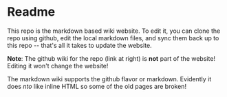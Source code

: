 Readme
=====

This repo is the markdown based wiki website.  To edit it, you can clone the repo using github, edit the local markdown files, and sync them back up to this repo -- that's all it takes to update the website.

**Note**:  The github wiki for the repo (link at right) is **not** part of the website!  Editing it won't change the website!

The markdown wiki supports the github flavor or markdown. Evidently it does _nto_ like inline HTML so some of the old pages are broken! 